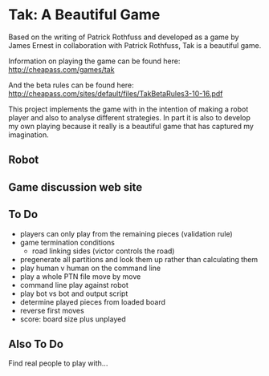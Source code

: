 # Tak: A Beautiful Game

Based on the writing of Patrick Rothfuss and developed as a game by James Ernest in collaboration with Patrick Rothfuss, Tak is a beautiful game.

Information on playing the game can be found here: http://cheapass.com/games/tak

And the beta rules can be found here: http://cheapass.com/sites/default/files/TakBetaRules3-10-16.pdf

This project implements the game with in the intention of making a robot player and also to analyse different strategies. In part it is also to develop my own playing because it really is a beautiful game that has captured my imagination.

## Robot

## Game discussion web site

## To Do

  * players can only play from the remaining pieces (validation rule)
  * game termination conditions
    * road linking sides (victor controls the road)
  * pregenerate all partitions and look them up rather than calculating them
  * play human v human on the command line
  * play a whole PTN file move by move
  * command line play against robot
  * play bot vs bot and output script
  * determine played pieces from loaded board
  * reverse first moves
  * score: board size plus unplayed

## Also To Do

Find real people to play with...
